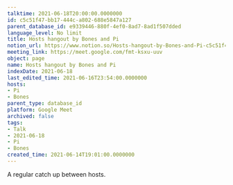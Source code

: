 ```yaml
---
talktime: 2021-06-18T20:00:00.0000000
id: c5c51f47-bb17-444c-a802-688e5847a127
parent_database_id: e9339446-880f-4ef0-8ad7-8ad1f507dded
language_level: No limit
title: Hosts hangout by Bones and Pi
notion_url: https://www.notion.so/Hosts-hangout-by-Bones-and-Pi-c5c51f47bb17444ca802688e5847a127
meeting_link: https://meet.google.com/fmt-ksxu-uuv
object: page
name: Hosts hangout by Bones and Pi
indexDate: 2021-06-18
last_edited_time: 2021-06-16T23:54:00.0000000
hosts:
- Pi
- Bones
parent_type: database_id
platform: Google Meet
archived: false
tags:
- Talk
- 2021-06-18
- Pi
- Bones
created_time: 2021-06-14T19:01:00.0000000
---
```


A regular catch up between hosts.


